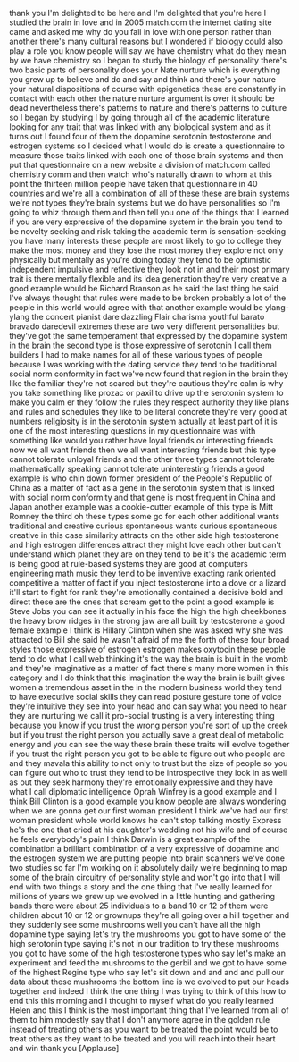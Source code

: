
thank you I&#39;m delighted to be here and
I&#39;m delighted that you&#39;re here
I studied the brain in love and in 2005
match.com the internet dating site came
and asked me why do you fall in love
with one person rather than another
there&#39;s many cultural reasons but I
wondered if biology could also play a
role you know people will say we have
chemistry what do they mean by we have
chemistry so I began to study the
biology of personality there&#39;s two basic
parts of personality does your Nate
nurture which is everything you grew up
to believe and do and say and think and
there&#39;s your nature your natural
dispositions of course with epigenetics
these are constantly in contact with
each other the nature nurture argument
is over it should be dead
nevertheless there&#39;s patterns to nature
and there&#39;s patterns to culture so I
began by studying I by going through all
of the academic literature looking for
any trait that was linked with any
biological system and as it turns out I
found four of them the dopamine
serotonin testosterone and estrogen
systems so I decided what I would do is
create a questionnaire to measure those
traits linked with each one of those
brain systems and then put that
questionnaire on a new website a
division of match.com called chemistry
comm and then watch who&#39;s naturally
drawn to whom at this point the thirteen
million people have taken that
questionnaire in 40 countries and we&#39;re
all a combination of all of these these
are brain systems we&#39;re not types
they&#39;re brain systems but we do have
personalities so I&#39;m going to whiz
through them and then tell you one of
the things that I learned if you are
very expressive of the dopamine system
in the brain you tend to be novelty
seeking and risk-taking the academic
term is sensation-seeking you have many
interests these people are most likely
to go to college they make the most
money and they lose the most money they
explore not only physically but mentally
as you&#39;re doing today they tend to be
optimistic independent impulsive and
reflective they look
not in and their most primary trait is
there mentally flexible and its idea
generation they&#39;re very creative a good
example would be Richard Branson as he
said the last thing he said I&#39;ve always
thought that rules were made to be
broken probably a lot of the people in
this world would agree with that another
example would be ylang-ylang the concert
pianist dare dazzling Flair charisma
youthful barato bravado daredevil
extremes these are two very different
personalities but they&#39;ve got the same
temperament that expressed by the
dopamine system in the brain the second
type is those expressive of serotonin I
call them builders I had to make names
for all of these various types of people
because I was working with the dating
service they tend to be traditional
social norm conformity in fact we&#39;ve now
found that region in the brain they like
the familiar they&#39;re not scared but
they&#39;re cautious they&#39;re calm is why you
take something like prozac or paxil to
drive up the serotonin system to make
you calm er they follow the rules they
respect authority they like plans and
rules and schedules they like to be
literal concrete they&#39;re very good at
numbers religiosity is in the serotonin
system actually at least part of it is
one of the most interesting questions in
my questionnaire was with something like
would you rather have loyal friends or
interesting friends now we all want
friends then we all want interesting
friends but this type cannot tolerate
unloyal friends and the other three
types cannot tolerate mathematically
speaking cannot tolerate uninteresting
friends a good example is who chin down
former president of the People&#39;s
Republic of China as a matter of fact as
a gene in the serotonin system that is
linked with social norm conformity and
that gene is most frequent in China and
Japan
another example was a cookie-cutter
example of this type is Mitt Romney the
third oh these types some go for each
other
additional wants traditional and
creative curious spontaneous wants
curious spontaneous creative in this
case similarity attracts on the other
side high testosterone and high estrogen
differences attract they might love each
other but can&#39;t understand which planet
they are on they tend to be it&#39;s the
academic term is being good at
rule-based systems they are good at
computers engineering math music they
tend to be inventive exacting rank
oriented competitive a matter of fact if
you inject testosterone into a dove or a
lizard it&#39;ll start to fight for rank
they&#39;re emotionally contained a decisive
bold and direct these are the ones that
scream get to the point a good example
is Steve Jobs you can see it actually in
his face the high the high cheekbones
the heavy brow ridges in the strong jaw
are all built by testosterone a good
female example I think is Hillary
Clinton when she was asked why she was
attracted to Bill she said he wasn&#39;t
afraid of me the forth of these four
broad styles those expressive of
estrogen estrogen makes oxytocin these
people tend to do what I call web
thinking it&#39;s the way the brain is built
in the womb
and they&#39;re imaginative as a matter of
fact there&#39;s many more women in this
category and I do think that this
imagination the way the brain is built
gives women a tremendous asset in the in
the modern business world they tend to
have executive social skills they can
read posture gesture tone of voice
they&#39;re intuitive they see into your
head and can say what you need to hear
they are nurturing we call it pro-social
trusting is a very interesting thing
because you know if you trust the wrong
person you&#39;re sort of up the creek but
if you trust the right person you
actually save a great deal of metabolic
energy and you can see the way these
brain these traits will evolve together
if you trust the right person you got to
be able to figure out who people are and
they mavala this ability to not only to
trust but the size of people so you can
figure out who to trust
they tend to be introspective they look
in as well as out they seek harmony
they&#39;re emotionally expressive and they
have what I call diplomatic intelligence
Oprah Winfrey is a good example and I
think Bill Clinton is a good example you
know people are always wondering when we
are gonna get our first woman president
I think we&#39;ve had our first woman
president whole world knows he can&#39;t
stop talking mostly Express he&#39;s the one
that cried at his daughter&#39;s wedding not
his wife and of course he feels
everybody&#39;s pain I think Darwin is a
great example of the combination a
brilliant combination of a very
expressive of dopamine and the estrogen
system we are putting people into brain
scanners we&#39;ve done two studies so far
I&#39;m working on it absolutely daily we&#39;re
beginning to map some of the brain
circuitry of personality style and won&#39;t
go into that I will end with two things
a story and the one thing that I&#39;ve
really learned for millions of years we
grew up we evolved in a little hunting
and gathering bands there were about 25
individuals to a band 10 or 12 of them
were children about 10 or 12 or grownups
they&#39;re all going over a hill together
and they suddenly see some mushrooms
well you can&#39;t have all the high
dopamine type saying let&#39;s try the
mushrooms you got to have some of the
high serotonin type saying it&#39;s not in
our tradition to try these mushrooms you
got to have some of the high
testosterone types who say let&#39;s make an
experiment and feed the mushrooms to the
gerbil and we got to have some of the
highest Regine type who say let&#39;s sit
down and and and and pull our data about
these mushrooms the bottom line is we
evolved to put our heads together and
indeed I think the one thing I was
trying to think of this how to end this
this morning and I thought to myself
what do you really learned Helen and
this I think is the most important thing
that I&#39;ve learned from all of them
to him modestly say that I don&#39;t anymore
agree in the golden rule instead of
treating others as you want to be
treated the point would be to treat
others as they want to be treated and
you will reach into their heart and win
thank you
[Applause]
